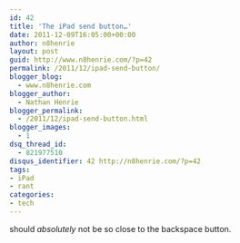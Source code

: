 ```yaml
---
id: 42
title: 'The iPad send button…'
date: 2011-12-09T16:05:00+00:00
author: n8henrie
layout: post
guid: http://www.n8henrie.com/?p=42
permalink: /2011/12/ipad-send-button/
blogger_blog:
  - www.n8henrie.com
blogger_author:
  - Nathan Henrie
blogger_permalink:
  - /2011/12/ipad-send-button.html
blogger_images:
  - 1
dsq_thread_id:
  - 821977510
disqus_identifier: 42 http://n8henrie.com/?p=42
tags:
- iPad
- rant
categories:
- tech
---
```

<div>
</div>

should _absolutely_ not be so close to the backspace button. 

<div>
</div>